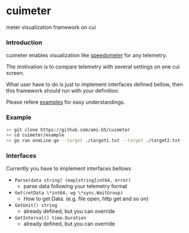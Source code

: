 # cuimeter
meter visualization framework on cui

### Introduction
cuimeter enables visualization like [speedometer](http://excess.org/speedometer/) for any telemetry.

The motivation is to compare telemetry with several settings on one cui screen.

What user have to do is just to implement interfaces defined bellow, then this framework should run with your definition.

Please refere [examples](https://github.com/ami-GS/cuimeter/tree/master/examples) for easy understandings.

### Example

```sh
>> git clone https://github.com/ami-GS/cuimeter
>> cd cuimeter/example
>> go run oneLine.go --target ./target1.txt --target ./target2.txt
```

### Interfaces
Currently you have to implement interfaces bellows
- `Parse(data string) (map[string]int64, error)`
  - parse data following your telemetry format
- `Get(retData \*int64, wg \*sync.WaitGroup)`
  - How to get Data. (e.g. file open, http get and so on)
- `GetUnit() string`
  - already defined, but you can override
- `GetInterval() time.Duration`
  - already defined, but you can override
